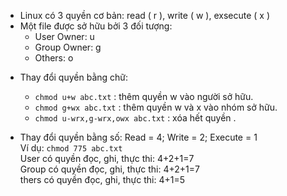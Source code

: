 + Linux có 3 quyền cơ bản: read ( r ), write ( w ), exsecute ( x )
+ Một file được sở hữu bởi 3 đối tượng:
  - User Owner: u
  - Group Owner: g
  - Others: o
    

- Thay đổi quyền bằng chữ:
  - ```chmod u+w abc.txt``` : thêm quyền w vào người sở hữu.
  - ```chmod g+wx abc.txt``` : thêm quyền w và x vào nhóm sở hữu.
  - ```chmod u-wrx,g-wrx,owx abc.txt``` : xóa hết quyền .


- Thay đổi quyền bằng số: Read = 4; Write = 2; Execute = 1  <br/>
Ví dụ: ```chmod 775 abc.txt``` <br/>
    User có quyền đọc, ghi, thực thi: 4+2+1=7 <br/>
    Group có quyền đọc, ghi, thực thi: 4+2+1=7 <br/>
    thers có quyền đọc, ghi, thực thi: 4+1=5


